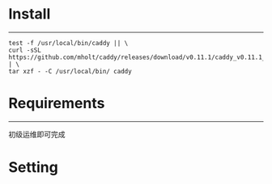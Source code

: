 # Install
---

```shell
test -f /usr/local/bin/caddy || \
curl -sSL https://github.com/mholt/caddy/releases/download/v0.11.1/caddy_v0.11.1_linux_amd64.tar.gz | \
tar xzf - -C /usr/local/bin/ caddy
```

# Requirements
---
初级运维即可完成

# Setting
